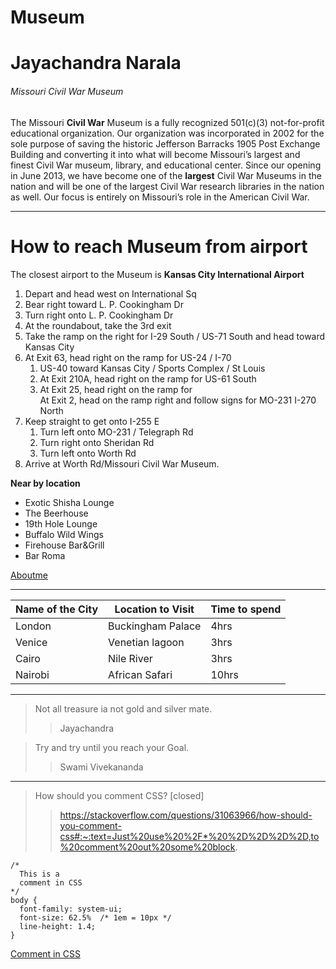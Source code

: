 # Museum
# Jayachandra Narala

###### Missouri Civil War Museum

The Missouri __Civil War__ Museum is a fully recognized 501(c)(3) not-for-profit educational organization. Our organization was incorporated in 2002 for the sole purpose of saving the historic Jefferson Barracks 1905 Post Exchange Building and converting it into what will become Missouri’s largest and finest Civil War museum, library, and educational center. Since our opening in June 2013, we have become one of the __largest__ Civil War Museums in the nation and will be one of the largest Civil War research libraries in the nation as well. Our focus is entirely on Missouri’s role in the American Civil War.


***
# How to reach Museum from airport
The closest airport to the Museum is **Kansas City International Airport**


   	
1. Depart and head west on International Sq
2. Bear right toward L. P. Cookingham Dr
3. Turn right onto L. P. Cookingham Dr 
4. At the roundabout, take the 3rd exit
5. Take the ramp on the right for I-29 South / US-71 South and head toward Kansas City
6. At Exit 63, head right on the ramp for US-24 / I-70 
    1. US-40 toward Kansas City / Sports Complex / St Louis
    2. At Exit 210A, head right on the ramp for US-61 South 
    3. At Exit 25, head right on the ramp for 	
At Exit 2, head on the ramp right and follow signs for MO-231 I-270 North
7. Keep straight to get onto I-255 E
    1. Turn left onto MO-231 / Telegraph Rd
    2. Turn right onto Sheridan Rd
    3. Turn left onto Worth Rd
8. Arrive at Worth Rd/Missouri Civil War Museum.
  
  ******Near by location******
  
* Exotic Shisha Lounge
* The Beerhouse
* 19th Hole Lounge
* Buffalo Wild Wings
* Firehouse Bar&Grill
* Bar Roma

  
[Aboutme](aboutME.md)

***
|Name of the City |Location to Visit  | Time to spend|
--- | --- | ---|
|London|Buckingham Palace|4hrs|
|Venice|Venetian lagoon|3hrs|
|Cairo|Nile River|3hrs|
|Nairobi|African Safari|10hrs|

***

>Not all treasure ia not gold and silver mate.
>> Jayachandra

>Try and try until you reach your Goal.
>> Swami Vivekananda

***
> How should you comment CSS? [closed]
>> https://stackoverflow.com/questions/31063966/how-should-you-comment-css#:~:text=Just%20use%20%2F*%20%2D%2D%2D%2D,to%20comment%20out%20some%20block.

```
/*
  This is a 
  comment in CSS
*/
body {
  font-family: system-ui;
  font-size: 62.5%  /* 1em = 10px */
  line-height: 1.4;
}
```
[Comment in CSS](https://css-tricks.com/snippets/css/comments-in-css/)
